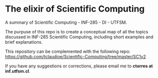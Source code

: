 # The elixir of Scientific Computing
A summary of Scientific Computing - INF-285 - DI - UTFSM.

The purpuse of this repo is to create a conceptual map of all the topics discussed in INF-285 Scientific Computing, including short examples and brief explanations.

This repository can be complemented with the following repo: https://github.com/tclaudioe/Scientific-Computing/tree/master/SC1v2

If you have any suggestions or corrections, please email me to **ctorres at inf.utfsm.cl**.

